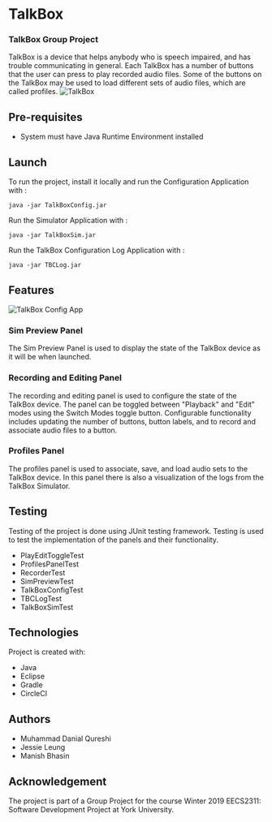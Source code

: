 # TalkBox
### TalkBox Group Project
TalkBox is a device that helps anybody who is speech impaired, and has trouble communicating in general. Each TalkBox has a number of buttons that the user can press to play recorded audio files. Some of the buttons on the TalkBox may be used to load different sets of audio files, which are called profiles.
![TalkBox](https://wiki.eecs.yorku.ca/course_archive/2018-19/W/2311/_media/talkbox.jpeg?cache=)


## Pre-requisites 
* System must have Java Runtime Environment installed

## Launch
To run the project, install it locally and run the Configuration Application with : 
```
java -jar TalkBoxConfig.jar 

```
Run the Simulator Application with : 
```
java -jar TalkBoxSim.jar 

```
Run the TalkBox Configuration Log Application with : 
```
java -jar TBCLog.jar 

```
## Features 
![TalkBox Config App](https://i.imgur.com/IHhchx6.png)

### Sim Preview Panel 
The Sim Preview Panel is used to display the state of the TalkBox device as it will be when launched. 
### Recording and Editing Panel 
The recording and editing panel is used to configure the state of the TalkBox device. The panel can be toggled between "Playback" and "Edit" modes using the Switch Modes toggle button. Configurable functionality includes updating the number of buttons, button labels, and to record and associate audio files to a button. 
### Profiles Panel 
The profiles panel is used to associate, save, and load audio sets to the TalkBox device. 
In this panel there is also a visualization of the logs from the TalkBox Simulator. 

## Testing
Testing of the project is done using JUnit testing framework. Testing is used to test the implementation of the panels and their functionality. 
* PlayEditToggleTest
* ProfilesPanelTest
* RecorderTest
* SimPreviewTest
* TalkBoxConfigTest
* TBCLogTest
* TalkBoxSimTest

## Technologies 
Project is created with: 
* Java 
* Eclipse
* Gradle
* CircleCI

## Authors 
* Muhammad Danial Qureshi
* Jessie Leung
* Manish Bhasin 

## Acknowledgement 
The project is part of a Group Project for the course Winter 2019 EECS2311: Software Development Project at York University. 

